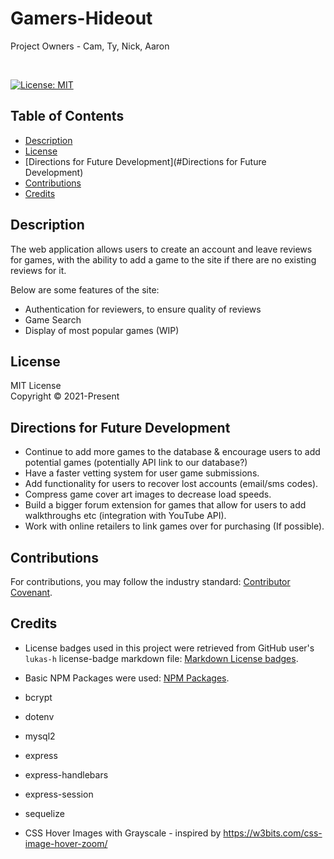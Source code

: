 # Gamers-Hideout

Project Owners - Cam, Ty, Nick, Aaron

<br>

[![License: MIT](https://img.shields.io/badge/License-MIT-yellow.svg)](https://choosealicense.com/licenses/mit/)

## Table of Contents
* [Description](#Description)
* [License](#License)
* [Directions for Future Development](#Directions for Future Development)
* [Contributions](#Contributions)
* [Credits](#Credits)

## Description
The web application allows users to create an account and leave reviews for games, with the ability to add a game to the site if there are no existing reviews for it.

Below are some features of the site:
- Authentication for reviewers, to ensure quality of reviews
- Game Search
- Display of most popular games (WIP)


## License
MIT License
<br>
Copyright © 2021-Present 
<br>

## Directions for Future Development
- Continue to add more games to the database & encourage users to add potential games (potentially API link to our database?) 
- Have a faster vetting system for user game submissions.
- Add functionality for users to recover lost accounts (email/sms codes). 
- Compress game cover art images to decrease load speeds.
- Build a bigger forum extension for games that allow for users to add walkthroughs etc (integration with YouTube API).
- Work with online retailers to link games over for purchasing (If possible).


## Contributions
For contributions, you may follow the industry standard: [Contributor Covenant](https://www.contributor-covenant.org/).
<br>


## Credits

* License badges used in this project were retrieved from GitHub user's `lukas-h` license-badge markdown file: [Markdown License badges](https://gist.github.com/lukas-h/2a5d00690736b4c3a7ba).

* Basic NPM Packages were used: [NPM Packages](https://www.npmjs.com/).

* bcrypt
* dotenv
* mysql2
* express
* express-handlebars
* express-session
* sequelize
* CSS Hover Images with Grayscale - inspired by https://w3bits.com/css-image-hover-zoom/
